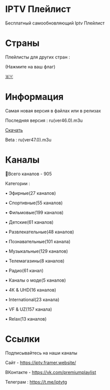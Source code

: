 # IPTV Плейлист
Бесплатный самообновляющий Iptv Плейлист

# Страны
Плейлисты для других стран :

(Нажмите на ваш флаг)

[🇧🇾](https://github.com/iptvru/iptvby)
# Информация
Самая новая версия в файлах или в релизах

Последняя версия : ru(ver46.0).m3u

[Скачать](https://github.com/iptvru/iptv/blob/main/ru(ver46.0).m3u)

Beta : ru(ver47.0).m3u


# Каналы
📑Всего каналов - 905

Категории :

• Эфирные(27 каналов)

• Спортивные(55 каналов)

• Фильмовые(199 каналов)

• Детские(61 каналов)

• Развлекательные(48 каналов)

• Познавательные(101 канала)

• Музыкальные(129 каналов)

• Телемагазины(8 каналов)

• Радио(61 канал)

• Каналы о моде(5 каналов)

• 4К & UHD(16 каналов)

• International(23 канала)

• VF & UZ(157 канала)

• Relax(13 каналов)


# Ссылки
Подписывайтесь на наши каналы

Сайт - https://iptv.framer.website/

ВКонтакте - https://vk.com/premiumplaylist

Телеграм : https://t.me/iptvtg
